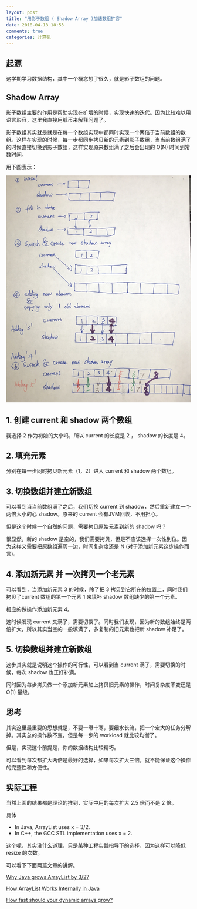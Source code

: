 ```yaml
---
layout: post
title: "用影子数组 ( Shadow Array )加速数组扩容"
date: 2018-04-18 18:53
comments: true
categories: 计算机
---
```


## 起源 

这学期学习数据结构，其中一个概念想了很久，就是影子数组的问题。

<!--more-->

## Shadow Array

影子数组主要的作用是帮助实现在扩增的时候，实现快速的迭代。因为比较难以用语言形容，这里我直接用纸币来解释问题了。

影子数组其实就是就是在每一个数组实现中都同时实现一个两倍于当前数组的数组。这样在实现的时候，每一步都同步拷贝新的元素到影子数组，当当前数组满了的时候直接切换到影子数组，这样实现原来数组满了之后会出现的 O(N) 时间到常数时间。

用下图表示：

![影子数组工作原理](/images/Algo/ShaArr.jpeg)

## 1. 创建 current 和 shadow 两个数组

我选择 2 作为初始的大小吗，所以 current 的长度是 2 ， shadow 的长度是 4。 

## 2. 填充元素

分别在每一步同时拷贝新元素（1，2）进入 current 和 shadow 两个数组。

## 3. 切换数组并建立新数组

可以看到当当前数组满了之后，我们切换 current 到 shadow，然后重新建立一个两倍大小的心 shadow。原来的 current 会有JVM回收，不用担心。

但是这个时候一个自然的问题，需要拷贝原始元素到新的 shadow 吗？

很显然，新的 shadow 是空的，我们需要拷贝，但是不应该选择一次性到位。因为这样又需要把原数组遍历一边，时间复杂度还是 N (对于添加新元素这步操作而言)。

## 4. 添加新元素 并 一次拷贝一个老元素

可以看到，当添加新元素 3 的时候，除了把 3 拷贝到它所在的位置上，同时我们拷贝了current 数组的第一个元素 1 来填补 shadow 数组缺少的第一个元素。

相应的做操作添加新元素 4。

这时候发现 current 又满了，需要切换了。同时我们发现，因为新的数组始终是两倍扩大，所以其实当空的一般填满了，多复制的旧元素也把新 shadow 补足了。

## 5. 切换数组并建立新数组

这步其实就是说明这个操作的可行性，可以看到当 current 满了，需要切换的时候，每次 shadow 也正好补满。

同时因为每步拷贝做一个添加新元素加上拷贝旧元素的操作，时间复杂度不变还是 O(1) 量级。

## 思考

其实这里最重要的思想就是，不要一曝十寒，要细水长流，把一个宏大的任务分解掉。其实总的操作数不变，但是每一步的 workload 就比较均衡了。

但是，实现这个前提是，你的数据结构比较精巧。

可以看到每次都扩大两倍是最好的选择，如果每次扩大三倍，就不能保证这个操作的完整性和方便性。

## 实际工程

当然上面的结果都是理论的推到，实际中用的每次扩大 2.5 倍而不是 2 倍。

具体

* In Java, ArrayList uses x = 3/2.
* In C++, the GCC STL implementation uses x = 2.

这个呢，其实没什么道理，只是某种工程实践指导下的选择，因为这样可以降低 resize 的次数。

可以看下下面两篇文章的讲解。

[Why Java grows ArrayList by 3/2?](https://stackoverflow.com/questions/21624515/why-java-grows-arraylist-by-3-2?lq=1)

[How ArrayList Works Internally in Java](http://www.codenuclear.com/how-arraylist-works-internally-java/)

[How fast should your dynamic arrays grow?](https://lemire.me/blog/2013/02/06/how-fast-should-your-dynamic-arrays-grow/)